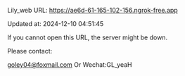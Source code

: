 Lily_web URL: https://ae6d-61-165-102-156.ngrok-free.app

Updated at: 2024-12-10 04:51:45

If you cannot open this URL, the server might be down.

Please contact: 

goley04@foxmail.com Or Wechat:GL_yeaH
